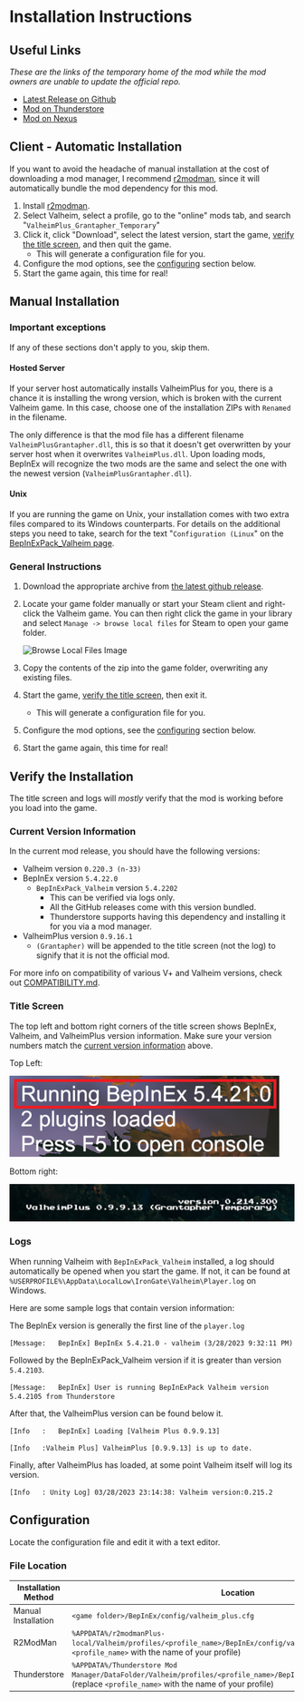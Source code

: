 # Installation Instructions

## Useful Links
*These are the links of the temporary home of the mod while the mod owners are unable to update the official repo.*
* [Latest Release on Github](https://github.com/Grantapher/ValheimPlus/releases/latest)
* [Mod on Thunderstore](https://valheim.thunderstore.io/package/Grantapher/ValheimPlus_Grantapher_Temporary/)
* [Mod on Nexus](https://www.nexusmods.com/valheim/mods/2323)

## Client - Automatic Installation

If you want to avoid the headache of manual installation at the cost of downloading a mod manager, I recommend [r2modman](https://valheim.thunderstore.io/package/ebkr/r2modman/), since it will automatically bundle the mod dependency for this mod.

1. Install [r2modman](https://valheim.thunderstore.io/package/ebkr/r2modman/).
2. Select Valheim, select a profile, go to the "online" mods tab, and search "`ValheimPlus_Grantapher_Temporary`"
3. Click it, click "Download", select the latest version, start the game, [verify the title screen](#verify-the-installation), and then quit the game.
    * This will generate a configuration file for you.
4. Configure the mod options, see the [configuring](#configuration) section below.
5. Start the game again, this time for real!

## Manual Installation

### Important exceptions
If any of these sections don't apply to you, skip them.

#### Hosted Server
If your server host automatically installs ValheimPlus for you, there is a chance it is installing the wrong version, which is broken with the current Valheim game. In this case, choose one of the installation ZIPs with `Renamed` in the filename.

The only difference is that the mod file has a different filename `ValheimPlusGrantapher.dll`, this is so that it doesn't get overwritten by your server host when it overwrites `ValheimPlus.dll`. Upon loading mods, BepInEx will recognize the two mods are the same and select the one with the newest version (`ValheimPlusGrantapher.dll`).

#### Unix
If you are running the game on Unix, your installation comes with two extra files compared to its Windows counterparts. For details on the additional steps you need to take, search for the text "`Configuration (Linux`" on the [BepInExPack_Valheim page](https://valheim.thunderstore.io/package/denikson/BepInExPack_Valheim/).

### General Instructions
1. Download the appropriate archive from [the latest github release](https://github.com/Grantapher/ValheimPlus/releases/latest).
2. Locate your game folder manually or start your Steam client and right-click the Valheim game. You can then right click the game in your library and select `Manage -> browse local files` for Steam to open your game folder.

    ![Browse Local Files Image](./resources/images/nav_steam_local_files.png)
3. Copy the contents of the zip into the game folder, overwriting any existing files.
4. Start the game, [verify the title screen](#verify-the-installation), then exit it.
    * This will generate a configuration file for you.
5. Configure the mod options, see the [configuring](#configuration) section below.
6. Start the game again, this time for real!

## Verify the Installation
The title screen and logs will *mostly* verify that the mod is working before you load into the game.

### Current Version Information

In the current mod release, you should have the following versions:
* Valheim version `0.220.3 (n-33)`
* BepInEx version `5.4.22.0`
  * `BepInExPack_Valheim` version `5.4.2202`
    * This can be verified via logs only.
    * All the GitHub releases come with this version bundled.
    * Thunderstore supports having this dependency and installing it for you via a mod manager.
* ValheimPlus version `0.9.16.1`
  * `(Grantapher)` will be appended to the title screen (not the log) to signify that it is not the official mod.

For more info on compatibility of various V+ and Valheim versions, check out [COMPATIBILITY.md](COMPATIBILITY.md).

### Title Screen
The top left and bottom right corners of the title screen shows BepInEx, Valheim, and ValheimPlus version information. Make sure your version numbers match the [current version information](#current-version-information) above.

Top Left:

![Top Left](resources/images/top-left.png)

Bottom right:

![Bottom right](resources/images/bottom-right.png)

### Logs

When running Valheim with `BepInExPack_Valheim` installed, a log should automatically be opened when you start the game. If not, it can be found at `%USERPROFILE%\AppData\LocalLow\IronGate\Valheim\Player.log` on Windows.

Here are some sample logs that contain version information:

The BepInEx version is generally the first line of the `player.log`
```
[Message:   BepInEx] BepInEx 5.4.21.0 - valheim (3/28/2023 9:32:11 PM)
```

Followed by the BepInExPack_Valheim version if it is greater than version `5.4.2103`.

```
[Message:   BepInEx] User is running BepInExPack Valheim version 5.4.2105 from Thunderstore
```

After that, the ValheimPlus version can be found below it.
```
[Info   :   BepInEx] Loading [Valheim Plus 0.9.9.13]
```

```
[Info   :Valheim Plus] ValheimPlus [0.9.9.13] is up to date.
```

Finally, after ValheimPlus has loaded, at some point Valheim itself will log its version.
```
[Info   : Unity Log] 03/28/2023 23:14:38: Valheim version:0.215.2
```




## Configuration

Locate the configuration file and edit it with a text editor.

### File Location
| Installation Method | Location                                                                                                                                                                 |
|---------------------|--------------------------------------------------------------------------------------------------------------------------------------------------------------------------|
| Manual Installation | `<game folder>/BepInEx/config/valheim_plus.cfg`                                                                                                                          |
| R2ModMan            | `%APPDATA%/r2modmanPlus-local/Valheim/profiles/<profile_name>/BepInEx/config/valheim_plus.cfg` (replace `<profile_name>` with the name of your profile)                  |
| Thunderstore        | `%APPDATA%/Thunderstore Mod Manager/DataFolder/Valheim/profiles/<profile_name>/BepInEx/config/valheim_plus.cfg` (replace `<profile_name>` with the name of your profile) |
